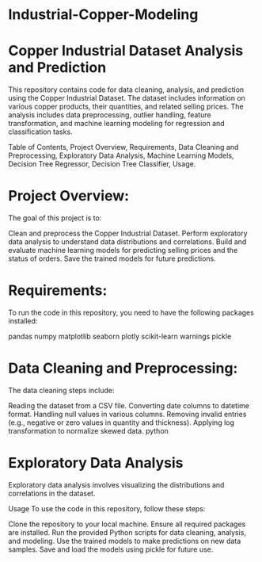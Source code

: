 # Industrial-Copper-Modeling

# Copper Industrial Dataset Analysis and Prediction
This repository contains code for data cleaning, analysis, and prediction using the Copper Industrial Dataset. The dataset includes information on various copper products, their quantities, and related selling prices. The analysis includes data preprocessing, outlier handling, feature transformation, and machine learning modeling for regression and classification tasks.

Table of Contents,
Project Overview,
Requirements,
Data Cleaning and Preprocessing,
Exploratory Data Analysis,
Machine Learning Models,
Decision Tree Regressor,
Decision Tree Classifier,
Usage.

# Project Overview:
The goal of this project is to:

Clean and preprocess the Copper Industrial Dataset.
Perform exploratory data analysis to understand data distributions and correlations.
Build and evaluate machine learning models for predicting selling prices and the status of orders.
Save the trained models for future predictions.
# Requirements:
To run the code in this repository, you need to have the following packages installed:

pandas
numpy
matplotlib
seaborn
plotly
scikit-learn
warnings
pickle

# Data Cleaning and Preprocessing:
The data cleaning steps include:

Reading the dataset from a CSV file.
Converting date columns to datetime format.
Handling null values in various columns.
Removing invalid entries (e.g., negative or zero values in quantity and thickness).
Applying log transformation to normalize skewed data.
python


# Exploratory Data Analysis
Exploratory data analysis involves visualizing the distributions and correlations in the dataset.




Usage
To use the code in this repository, follow these steps:

Clone the repository to your local machine.
Ensure all required packages are installed.
Run the provided Python scripts for data cleaning, analysis, and modeling.
Use the trained models to make predictions on new data samples.
Save and load the models using pickle for future use.
